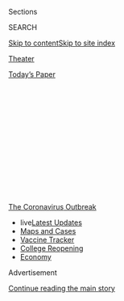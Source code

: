 <div id="app">

<div>

<div>

<div>

<div class="NYTAppHideMasthead css-1q2w90k e1suatyy0">

<div class="section css-ui9rw0 e1suatyy2">

<div class="css-eph4ug er09x8g0">

<div class="css-6n7j50">

</div>

<span class="css-1dv1kvn">Sections</span>

<div class="css-10488qs">

<span class="css-1dv1kvn">SEARCH</span>

</div>

[Skip to content](#site-content)[Skip to site
index](#site-index)

</div>

<div id="masthead-section-label" class="css-1wr3we4 eaxe0e00">

[Theater](https://www.nytimes.com/section/theater)

</div>

<div class="css-10698na e1huz5gh0">

</div>

</div>

<div id="masthead-bar-one" class="section hasLinks css-15hmgas e1csuq9d3">

<div class="css-uqyvli e1csuq9d0">

</div>

<div class="css-1uqjmks e1csuq9d1">

</div>

<div class="css-9e9ivx">

[](https://myaccount.nytimes.com/auth/login?response_type=cookie&client_id=vi)

</div>

<div class="css-1bvtpon e1csuq9d2">

[Today’s
Paper](https://www.nytimes.com/section/todayspaper)

</div>

</div>

</div>

</div>

<div data-aria-hidden="false">

<div id="site-content" data-role="main">

<div>

<div class="css-1aor85t" style="opacity:0.000000001;z-index:-1;visibility:hidden">

<div class="css-1hqnpie">

<div class="css-epjblv">

<span class="css-17xtcya">[Theater](/section/theater)</span><span class="css-x15j1o">|</span><span class="css-fwqvlz">Wynn
Handman, Influential Director and Teacher, Dies at
97</span>

</div>

<div class="css-k008qs">

<div class="css-1iwv8en">

<span class="css-18z7m18"></span>

<div>

</div>

</div>

<span class="css-1n6z4y">https://nyti.ms/3badClK</span>

<div class="css-1705lsu">

<div class="css-4xjgmj">

<div class="css-4skfbu" data-role="toolbar" data-aria-label="Social Media Share buttons, Save button, and Comments Panel with current comment count" data-testid="share-tools">

  - 
  - 
  - 
  - 
    
    <div class="css-6n7j50">
    
    </div>

  - 

</div>

</div>

</div>

</div>

</div>

</div>

<div id="NYT_TOP_BANNER_REGION" class="css-13pd83m">

<div>

<div id="styln-prism-menu-1592847958612" class="section interactive-content interactive-size-medium css-1edisqu">

<div class="css-17ih8de interactive-body">

<div id="scroll-container" class="css-1gj85ro">

[<span class="styln-title-wrap"><span class="css-1pje3qr">The
Coronavirus</span><span class="css-1pje3qr">
Outbreak</span></span>](https://www.nytimes.com/news-event/coronavirus?action=click&pgtype=Article&state=default&region=TOP_BANNER&context=storylines_menu)

  - <span class="css-kqxiym" data-emphasize="true">live</span>[Latest
    Updates](https://www.nytimes.com/2020/08/03/world/coronavirus-covid-19.html?action=click&pgtype=Article&state=default&region=TOP_BANNER&context=storylines_menu)
  - [Maps and
    Cases](https://www.nytimes.com/interactive/2020/us/coronavirus-us-cases.html?action=click&pgtype=Article&state=default&region=TOP_BANNER&context=storylines_menu)
  - [Vaccine
    Tracker](https://www.nytimes.com/interactive/2020/science/coronavirus-vaccine-tracker.html?action=click&pgtype=Article&state=default&region=TOP_BANNER&context=storylines_menu)
  - [College
    Reopening](https://www.nytimes.com/2020/08/02/us/covid-college-reopening.html?action=click&pgtype=Article&state=default&region=TOP_BANNER&context=storylines_menu)
  - [Economy](https://www.nytimes.com/live/2020/08/03/business/stock-market-today-coronavirus?action=click&pgtype=Article&state=default&region=TOP_BANNER&context=storylines_menu)

</div>

</div>

</div>

</div>

</div>

<div id="top-wrapper" class="css-1sy8kpn">

<div id="top-slug" class="css-l9onyx">

Advertisement

</div>

[Continue reading the main
story](#after-top)

<div class="ad top-wrapper" style="text-align:center;height:100%;display:block;min-height:250px">

<div id="top" class="place-ad" data-position="top" data-size-key="top">

</div>

</div>

<div id="after-top">

</div>

</div>

<div>

<div id="sponsor-wrapper" class="css-1hyfx7x">

<div id="sponsor-slug" class="css-19vbshk">

Supported by

</div>

[Continue reading the main
story](#after-sponsor)

<div id="sponsor" class="ad sponsor-wrapper" style="text-align:center;height:100%;display:block">

</div>

<div id="after-sponsor">

</div>

</div>

<div class="css-186x18t">

Those We’ve Lost

</div>

<div class="css-1vkm6nb ehdk2mb0">

# Wynn Handman, Influential Director and Teacher, Dies at 97

</div>

At the American Place Theater, he championed new works. In his acting
classes, he nurtured countless future stars. His death was related to
the coronavirus.

<div class="css-79elbk" data-testid="photoviewer-wrapper">

<div class="css-z3e15g" data-testid="photoviewer-wrapper-hidden">

</div>

<div class="css-1a48zt4 ehw59r15" data-testid="photoviewer-children">

![<span class="css-16f3y1r e13ogyst0" data-aria-hidden="true">Wynn
Handman onstage at the American Place Theater in 1971. “I was drawn to
challenging plays, plays that would not succeed commercially and
therefore needed a home,” Mr. Handman, a founder of the theater, said in
2013.</span><span class="css-cnj6d5 e1z0qqy90" itemprop="copyrightHolder"><span class="css-1ly73wi e1tej78p0">Credit...</span><span><span>Martha
Holmes</span></span></span>](https://static01.nyt.com/images/2020/04/19/obituaries/19handman-obit1/merlin_171555627_1dcbf573-0ea1-41d9-83b6-547de257bf2e-articleLarge.jpg?quality=75&auto=webp&disable=upscale)

</div>

</div>

<div class="css-18e8msd">

<div class="css-vp77d3 epjyd6m0">

<div class="css-hus3qt ey68jwv0" data-aria-hidden="true">

[![Neil
Genzlinger](https://static01.nyt.com/images/2018/06/13/multimedia/author-neil-genzlinger/author-neil-genzlinger-thumbLarge.jpg
"Neil Genzlinger")](https://www.nytimes.com/by/neil-genzlinger)

</div>

<div class="css-1baulvz">

By [<span class="css-1baulvz last-byline" itemprop="name">Neil
Genzlinger</span>](https://www.nytimes.com/by/neil-genzlinger)

</div>

</div>

  - 
    
    <div class="css-ld3wwf e16638kd2">
    
    Published April 14, 2020Updated April 16,
    2020
    
    </div>

  - 
    
    <div class="css-4xjgmj">
    
    <div class="css-pvvomx" data-role="toolbar" data-aria-label="Social Media Share buttons, Save button, and Comments Panel with current comment count" data-testid="share-tools">
    
      - 
      - 
      - 
      - 
        
        <div class="css-6n7j50">
        
        </div>
    
      - 
    
    </div>
    
    </div>

</div>

</div>

<div class="section meteredContent css-1r7ky0e" name="articleBody" itemprop="articleBody">

<div class="css-1fanzo5 StoryBodyCompanionColumn">

<div class="css-53u6y8">

*This obituary is part of a series about* [*people who have died in the
coronavirus
pandemic*](https://www.nytimes.com/series/people-who-have-died-of-the-coronavirus)*.*

Wynn Handman, a director and acting teacher who shaped the careers of
Dustin Hoffman, Joel Grey, Faye Dunaway, Richard Gere and other stars in
his acting classes and at the influential American Place Theater in
Manhattan, which he co-founded, died on Saturday at his home in
Manhattan. He was 97.

His daughter Laura Handman said the cause was pneumonia related to the
coronavirus.

</div>

</div>

<div>

</div>

<div class="css-1fanzo5 StoryBodyCompanionColumn">

<div class="css-53u6y8">

In addition to mentoring actors, Mr. Handman was an advocate of new
American plays and those who wrote them.

</div>

</div>

<div class="css-1fanzo5 StoryBodyCompanionColumn">

<div class="css-53u6y8">

He founded the American Place Theater in 1963 with Michael Tolan, an
actor, and Sidney Lanier, vicar of St. Clement’s Episcopal Church on
West 46th Street in Manhattan, where the theater was located in its
early years. Their mission was to promote new voices, approaches and
subjects, an alternative to the often constricted commercial offerings
nearby in the Broadway houses.

</div>

</div>

<div class="css-79elbk" data-testid="photoviewer-wrapper">

<div class="css-z3e15g" data-testid="photoviewer-wrapper-hidden">

</div>

<div class="css-1a48zt4 ehw59r15" data-testid="photoviewer-children">

![<span class="css-16f3y1r e13ogyst0" data-aria-hidden="true">Mr.
Handman with Richard Gere, one of the many future stars he taught or
mentored, in 1979. Among the others were Faye Dunaway, Dustin Hoffman
and Joel
Grey.</span><span class="css-cnj6d5 e1z0qqy90" itemprop="copyrightHolder"><span class="css-1ly73wi e1tej78p0">Credit...</span><span>Martha
Holmes</span></span>](https://static01.nyt.com/images/2020/04/19/obituaries/19handman-obit2/merlin_171554691_9b2f8dd2-619e-457e-a68e-7bf7f7c20930-articleLarge.jpg?quality=75&auto=webp&disable=upscale)

</div>

</div>

<div class="css-1fanzo5 StoryBodyCompanionColumn">

<div class="css-53u6y8">

“As a producer, Wynn brought the Greenwich Village theater revolution to
spitting distance from Broadway, which, as far as he was concerned, was
the enemy,” the theater journalist Jeremy Gerard, author of [“Wynn Place
Show: A Biased History of the Rollicking Life & Extreme Times of Wynn
Handman and The American Place
Theatre”](https://www.americantheatre.org/2014/06/14/wynn-place-show-honors-the-career-of-producer-wynn-handman-2/)
(2013), said by email. The theater, he said, “shocked audiences — and
many critics — with early plays by downtown anarchists (Sam Shepard),
Black Power militants (Ed Bullins) and emerging feminists (María Irene
Fornés).”

Mr. Handman, who served as artistic director of the theater — which was
still producing plays into this century — admitted that he wasn’t
chasing the kind of success most producers and directors craved.

“I was drawn to challenging plays, plays that would not succeed
commercially and therefore needed a home,” [he told The New York Times
in 2013](https://www.nytimes.com/2013/12/26/arts/former-students-and-wynn-place-show-praise-wynn-handman.html).
“It was never in my mind to do a play that would become a hit. But
that’s what most New York theaters are all about today.”

His greatest hits, it might be said, were the actors who came through
his classes, which he began teaching in the 1950s. Other acting
teachers, like Lee Strasberg, may have been better known, but Mr.
Handman’s workshop, for years held in a cramped space near Carnegie
Hall, was just as intense.

</div>

</div>

<div class="css-1fanzo5 StoryBodyCompanionColumn">

<div class="css-53u6y8">

“It was a lot of technique, truth, moment-to-moment, how to listen,
improv,” Burt Reynolds, a student early in his career, [told The New
York
Times](https://www.nytimes.com/1981/03/29/magazine/burt-reynolds-going-beyond-macho.html?searchResultPosition=5)
in 1981.

In the 2019 documentary [“It Takes a
Lunatic,”](https://www.netflix.com/title/81078456) directed by Billy
Lyons, the actress Marianne Leone Cooper recalled, “He worked with me
for six months on nothing but stillness.”

James Caan, another of the many actors who paid tribute in the
documentary, remembered serious work seriously tackled. “We didn’t spend
a lot of time being trees, you know what I mean?” he said in the
film.

</div>

</div>

<div class="css-79elbk" data-testid="photoviewer-wrapper">

<div class="css-z3e15g" data-testid="photoviewer-wrapper-hidden">

</div>

<div class="css-1a48zt4 ehw59r15" data-testid="photoviewer-children">

<div class="css-1xdhyk6 erfvjey0">

<span class="css-1ly73wi e1tej78p0">Image</span>

<div class="css-zjzyr8">

<div data-testid="lazyimage-container" style="height:386.6666666666667px">

</div>

</div>

</div>

<span class="css-16f3y1r e13ogyst0" data-aria-hidden="true">Mr. Handman,
seated, with, from left, Billy Lyons, Robert De Niro and Michael Douglas
at a screening of “It Takes a Lunatic,” Mr. Lyons’s documentary about
Mr. Handman, at the 2019 Tribeca Film
Festival.</span><span class="css-cnj6d5 e1z0qqy90" itemprop="copyrightHolder"><span class="css-1ly73wi e1tej78p0">Credit...</span><span>Brent
N. Clarke/Invision, via Associated Press</span></span>

</div>

</div>

<div class="css-1fanzo5 StoryBodyCompanionColumn">

<div class="css-53u6y8">

Mr. Handman was still teaching decades later when John Leguizamo tested
out “Mambo Mouth,” his breakthrough solo show, which became an Off
Broadway hit in 1990, in one of his classes.

“Wynn sat there laughing and carrying on like any other audience
member,” Mr. Leguizamo wrote in the foreword to Mr. Gerard’s
biography, “but when I was done he cut into it like a surgeon trying to
save an organ without killing the patient.”

Irwin Leo Handman (Wynn had long been his legal name, his daughter said)
was born on May 19, 1922, in Manhattan. His father, Nathan, ran a
printing business, and his mother, Anna (Kemler) Handman, was a
saleswoman at Saks Fifth Avenue.

</div>

</div>

<div class="css-1fanzo5 StoryBodyCompanionColumn">

<div class="css-53u6y8">

He grew up in the Inwood section of Manhattan, although that may conjure
a different image to the reader of 2020 than it did almost a century
ago.

“There was a farm across the street,” Mr. Handman said in the
documentary. “A real farm. That’s true. I had such a happy childhood
that I never wanted to leave Inwood.”

Mr. Handman graduated from DeWitt Clinton High School in the Bronx in
1938 and the City College of New York in 1943, later earning a master’s
degree in speech pathology from Teachers College at Columbia University.
After graduating from City College he enlisted in the Coast Guard,
serving on an icebreaker that was assigned to knock out a German weather
station in the Arctic. The mission was a success, and a number of
Germans were taken prisoner.

“When the Germans came aboard the ship, I didn’t feel like saluting
them,” Mr. Handman, who was Jewish, said in the documentary, but his
commander ordered him to follow protocol and do so.

While at sea he would sometimes entertain his shipmates with skits, and
the experience led him to think about acting once the war ended. He
applied to the Neighborhood Playhouse, Sanford Meisner’s theater school,
and studied there from 1946 to 1948.

He wanted to act, but Mr. Meisner saw him as a director and in 1949
suggested he lead a summer theater in the Adirondacks where some
Neighborhood Playhouse students were in repertory. Mr. Handman was
reluctant, but Barbara Ann Schlein, whom he would marry the next year,
urged him to try it.

“I found myself, my calling, that summer,” Mr. Handman told Mr. Gerard
in an interview for the biography.

</div>

</div>

<div class="css-1fanzo5 StoryBodyCompanionColumn">

<div class="css-53u6y8">

Mr. Handman taught at the Neighborhood Playhouse from 1948 to 1955, but
in 1952 he also began teaching his own acting classes, and in 1955 he
broke away from Mr. Meisner. His studio across from Carnegie Hall was
furnished with salvaged wooden auditorium seats.

“Its warmth and funkiness were chemical to him,” said Jonathan Slaff, a
theater publicist who studied with Mr. Handman and represented the
theater in the mid-1990s, “and he transported its seating and décor into
a studio he established on the eighth floor of Carnegie Hall and, later,
on the 10th floor of 244 West 54th Street.”

Separate from his teaching was the American Place Theater. For the first
year or so it devoted itself to readings. Its first full production, in
November 1964, was “The Old Glory” by Robert Lowell, the poet, his first
stage production. It won an [Obie
Award](https://www.obieawards.com/events/1960s/year-65/) for best
American
play.

</div>

</div>

<div class="css-79elbk" data-testid="photoviewer-wrapper">

<div class="css-z3e15g" data-testid="photoviewer-wrapper-hidden">

</div>

<div class="css-1a48zt4 ehw59r15" data-testid="photoviewer-children">

<div class="css-1xdhyk6 erfvjey0">

<span class="css-1ly73wi e1tej78p0">Image</span>

<div class="css-zjzyr8">

<div data-testid="lazyimage-container" style="height:280.3333333333333px">

</div>

</div>

</div>

<span class="css-16f3y1r e13ogyst0" data-aria-hidden="true">Mr. Handman
and others at a rehearsal in 1968 for the American Place Theater
production of “The Cannibals,” George Tabori’s play about cannibalism in
a Nazi death
camp. </span><span class="css-cnj6d5 e1z0qqy90" itemprop="copyrightHolder"><span class="css-1ly73wi e1tej78p0">Credit...</span><span>Martha
Holmes</span></span>

</div>

</div>

<div class="css-1fanzo5 StoryBodyCompanionColumn">

<div class="css-53u6y8">

The next year the theater staged “Harry, Noon and Night” by Ronald
Ribman, with Mr. Grey and Mr. Hoffman in the cast. “Hogan’s Goat” by
William Alfred was also done that year, with Ms. Dunaway in the cast.

In 1970 the theater moved to a custom-built space on West 46th Street.

Over the decades, the theater’s offerings were nothing if not eclectic.
In 1968 there was “The Cannibals,” [George
Tabori’s](https://www.nytimes.com/2007/07/27/theater/27tabori.html)
gruesome tale of cannibalism in a Nazi death camp. In 1986 there was
Eric Bogosian’s “Drinking in America.” In 1998 came Aasif Mandvi’s solo
show, “Sakina’s Restaurant.”

“He helped foster idiosyncratic work,” Mr. Bogosian [told The
Times](https://www.nytimes.com/2007/05/20/nyregion/20wynn.html) in 2007.
“He has a great eye for what’s good, what’s honest.”

</div>

</div>

<div class="css-1fanzo5 StoryBodyCompanionColumn">

<div class="css-53u6y8">

Mr. Handman’s wife, known as Bobbie, [died
in 2013](https://www.nytimes.com/2013/11/15/nyregion/bobbie-handman-a-medal-of-arts-winner-dies-at-85.html).
In addition to his daughter Laura, he is survived by another daughter,
Liza Eleanor Handman; two grandchildren; and a great-granddaughter.

Mr. Handman was still teaching when he contracted the virus.

“As soon as the lockdown was over,” Mr. Slaff said, “he would have been
back in
class.”

</div>

</div>

<div class="css-1fanzo5 StoryBodyCompanionColumn">

<div class="css-53u6y8">

</div>

</div>

</div>

<div>

</div>

<div>

</div>

<div id="NYT_BELOW_MAIN_CONTENT_REGION">

<div>

<div id="covid-obits-article-embed" class="section css-l08pwh interactive-content interactive-size-medium">

<div class="css-17ih8de interactive-body">

<div class="g-obits-embed" data-preview-slug="2020-04-03-covid-obits">

[](https://www.nytimes.com/interactive/2020/obituaries/people-died-coronavirus-obituaries.html?action=click&pgtype=Article&state=default&region=BELOW_MAIN_CONTENT&context=covid_obits_promo)

<div class="g-hed-summ">

# Those We’ve Lost

The coronavirus pandemic has taken an incalculable death toll. This
series is designed to put names and faces to the numbers.

<span>Read
more</span>

</div>

<div class="g-obits-embed-wrap">

<div id="bernaldina-josé-pedro" class="g-obit">

<div class="g-flex-wrapper-image">

<div class="g-image g-asset-inner">

![](https://static01.nyt.com/images/2020/07/30/obituaries/30Pedro/30Pedro-square640.jpg)

</div>

</div>

<div class="g-flex-wrapper-text">

# Bernaldina José Pedro

<div class="g-meta">

<span>d. Boa Vista, Brazil</span>

</div>

<div class="g-summ">

Leader among the Indigenous
Macuxi

</div>

</div>

</div>

<div id="john-eric-swing" class="g-obit">

<div class="g-flex-wrapper-image">

<div class="g-image g-asset-inner">

![](https://static01.nyt.com/images/2020/07/31/obituaries/31Swing/merlin_175167783_8913bc90-0d64-43f3-a655-1bb1bf1601c9-square640.jpg)

</div>

</div>

<div class="g-flex-wrapper-text">

# John Eric Swing

<div class="g-meta">

<span>d. Fountain Valley, Calif. </span>

</div>

<div class="g-summ">

Champion of
Filipino-Americans

</div>

</div>

</div>

<div id="victor-victor-" class="g-obit">

<div class="g-flex-wrapper-image">

<div class="g-image g-asset-inner">

![](https://static01.nyt.com/images/2020/07/27/obituaries/27Victor/merlin_175001436_38b11f8e-227a-4e2c-9821-7618af9b2524-square640.jpg)

</div>

</div>

<div class="g-flex-wrapper-text">

# Victor Victor

<div class="g-meta">

<span>d. Santo Domingo, Dominican Republic</span>

</div>

<div class="g-summ">

Beloved musician of the Dominican
Republic

</div>

</div>

</div>

<div id="dr-eddie-negrón" class="g-obit">

<div class="g-flex-wrapper-image">

<div class="g-image g-asset-inner">

![](https://static01.nyt.com/images/2020/07/31/obituaries/31Negron/merlin_175160169_516322ae-fd23-4969-b6b2-193ced371105-square640.jpg)

</div>

</div>

<div class="g-flex-wrapper-text">

# Dr. Eddie Negrón

<div class="g-meta">

<span>d. Fort Walton Beach, Fla.</span>

</div>

<div class="g-summ">

Internist on Florida’s Emerald
Coast

</div>

</div>

</div>

<div id="dobby-dobson" class="g-obit">

<div class="g-flex-wrapper-image">

<div class="g-image g-asset-inner">

![](https://static01.nyt.com/images/2020/07/30/obituaries/30Dobson/merlin_175115928_f6b9271c-8f05-4fe1-a38a-5ca4a58f8935-square640.jpg)

</div>

</div>

<div class="g-flex-wrapper-text">

# Dobby Dobson

<div class="g-meta">

<span>d. Coral Springs, Fla.</span>

</div>

<div class="g-summ">

Jamaican singer and
songwriter

</div>

</div>

</div>

<div id="waldemar-gonzalez" class="g-obit">

<div class="g-flex-wrapper-image">

<div class="g-image g-asset-inner">

![](https://static01.nyt.com/images/2020/08/01/obituaries/28Gonzalez/merlin_175002771_beb57888-3951-409a-ae13-03a94b2e962e-square640.jpg)

</div>

</div>

<div class="g-flex-wrapper-text">

# Waldemar Gonzalez

<div class="g-meta">

<span>d. White Plains, N.Y.</span>

</div>

<div class="g-summ">

Teacher and social worker

</div>

</div>

</div>

</div>

</div>

</div>

</div>

</div>

</div>

<div>

</div>

<div>

<div id="bottom-wrapper" class="css-1ede5it">

<div id="bottom-slug" class="css-l9onyx">

Advertisement

</div>

[Continue reading the main
story](#after-bottom)

<div id="bottom" class="ad bottom-wrapper" style="text-align:center;height:100%;display:block;min-height:90px">

</div>

<div id="after-bottom">

</div>

</div>

</div>

</div>

</div>

## Site Index

<div>

</div>

## Site Information Navigation

  - [© <span>2020</span> <span>The New York Times
    Company</span>](https://help.nytimes.com/hc/en-us/articles/115014792127-Copyright-notice)

<!-- end list -->

  - [NYTCo](https://www.nytco.com/)
  - [Contact
    Us](https://help.nytimes.com/hc/en-us/articles/115015385887-Contact-Us)
  - [Work with us](https://www.nytco.com/careers/)
  - [Advertise](https://nytmediakit.com/)
  - [T Brand Studio](http://www.tbrandstudio.com/)
  - [Your Ad
    Choices](https://www.nytimes.com/privacy/cookie-policy#how-do-i-manage-trackers)
  - [Privacy](https://www.nytimes.com/privacy)
  - [Terms of
    Service](https://help.nytimes.com/hc/en-us/articles/115014893428-Terms-of-service)
  - [Terms of
    Sale](https://help.nytimes.com/hc/en-us/articles/115014893968-Terms-of-sale)
  - [Site
    Map](https://spiderbites.nytimes.com)
  - [Help](https://help.nytimes.com/hc/en-us)
  - [Subscriptions](https://www.nytimes.com/subscription?campaignId=37WXW)

</div>

</div>

</div>

</div>

